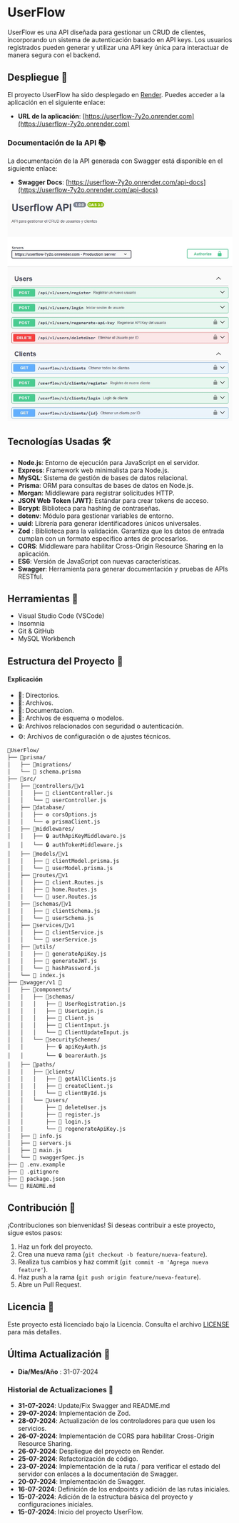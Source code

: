 # UserFlow

UserFlow es una API diseñada para gestionar un CRUD de clientes, incorporando un sistema de autenticación basado en API keys. Los usuarios registrados pueden generar y utilizar una API key única para interactuar de manera segura con el backend.

## Despliegue 🚀

El proyecto UserFlow ha sido desplegado en [Render](https://render.com). Puedes acceder a la aplicación en el siguiente enlace:

- **URL de la aplicación**: [https://userflow-7y2o.onrender.com](https://userflow-7y2o.onrender.com)

### Documentación de la API 📚

La documentación de la API generada con Swagger está disponible en el siguiente enlace:

- **Swagger Docs**: [https://userflow-7y2o.onrender.com/api-docs](https://userflow-7y2o.onrender.com/api-docs)

![UserFlow](assets/UserFlow.jpg)

## Tecnologías Usadas 🛠️

- **Node.js**: Entorno de ejecución para JavaScript en el servidor.
- **Express**: Framework web minimalista para Node.js.
- **MySQL**: Sistema de gestión de bases de datos relacional.
- **Prisma**: ORM para consultas de bases de datos en Node.js.
- **Morgan**: Middleware para registrar solicitudes HTTP.
- **JSON Web Token (JWT)**: Estándar para crear tokens de acceso.
- **Bcrypt**: Biblioteca para hashing de contraseñas.
- **dotenv**: Módulo para gestionar variables de entorno.
- **uuid**: Librería para generar identificadores únicos universales.
- **Zod** : Biblioteca para la validación. Garantiza que los datos de entrada cumplan con un formato específico antes de procesarlos.
- **CORS**: Middleware para habilitar Cross-Origin Resource Sharing en la aplicación.
- **ES6**: Versión de JavaScript con nuevas características.
- **Swagger**: Herramienta para generar documentación y pruebas de APIs RESTful.

## Herramientas 🔧

- Visual Studio Code (VSCode)
- Insomnia
- Git & GitHub
- MySQL Workbench

## Estructura del Proyecto 📂

#### Explicación
- 📁: Directorios.
- 📄: Archivos.
- 📝: Documentacion.
- 📜: Archivos de esquema o modelos.
- 🔒: Archivos relacionados con seguridad o autenticación.
- ⚙️: Archivos de configuración o de ajustes técnicos.

```
📁UserFlow/
├── 📁prisma/
│   ├── 📁migrations/
│   └── 📜 schema.prisma
├── 📁src/
│   ├── 📁controllers/📁v1
│   │   ├── 📄 clientController.js
│   │   └── 📄 userController.js
│   ├── 📁database/
│   │   ├── ⚙️ corsOptions.js
│   │   └── ⚙️ prismaClient.js
│   ├── 📁middlewares/
│   │   ├── 🔒 authApiKeyMiddleware.js
│   │   └── 🔒 authTokenMiddleware.js
│   ├── 📁models/📁v1
│   │   ├── 📜 clientModel.prisma.js
│   │   └── 📜 userModel.prisma.js
│   ├── 📁routes/📁v1
│   │   ├── 📄 client.Routes.js
│   │   ├── 📄 home.Routes.js
│   │   └── 📄 user.Routes.js
│   ├── 📁schemas/📁v1
│   │   ├── 📄 clientSchema.js
│   │   └── 📄 userSchema.js
│   ├── 📁services/📁v1
│   │   ├── 📄 clientService.js
│   │   └── 📄 userService.js
│   ├── 📁utils/
│   │   ├── 📄 generateApiKey.js
│   │   ├── 📄 generateJWT.js
│   │   └── 📄 hashPassword.js
│   └── 📄 index.js
├── 📁swagger/v1 📝
│   ├── 📁components/
│   │   ├── 📁schemas/
│   │   │   ├── 📄 UserRegistration.js
│   │   │   ├── 📄 UserLogin.js
│   │   │   ├── 📄 Client.js
│   │   │   ├── 📄 ClientInput.js
│   │   │   └── 📄 ClientUpdateInput.js
│   │   └── 📁securitySchemes/
│   │       ├── 🔒 apiKeyAuth.js
│   │       └── 🔒 bearerAuth.js
│   ├── 📁paths/
│   │   ├── 📁clients/
│   │   │   ├── 📄 getAllClients.js
│   │   │   ├── 📄 createClient.js
│   │   │   └── 📄 clientById.js
│   │   └── 📁users/
│   │       ├── 📄 deleteUser.js
│   │       ├── 📄 register.js
│   │       ├── 📄 login.js
│   │       └── 📄 regenerateApiKey.js
│   ├── 📄 info.js
│   ├── 📄 servers.js
│   ├── 📄 main.js
│   └── 📄 swaggerSpec.js
├── 📝 .env.example
├── 📄 .gitignore
├── 📄 package.json
└── 📝 README.md
```

## Contribución 💬

¡Contribuciones son bienvenidas! Si deseas contribuir a este proyecto, sigue estos pasos:

1. Haz un fork del proyecto.
2. Crea una nueva rama (`git checkout -b feature/nueva-feature`).
3. Realiza tus cambios y haz commit (`git commit -m 'Agrega nueva feature'`).
4. Haz push a la rama (`git push origin feature/nueva-feature`).
5. Abre un Pull Request.

## Licencia 📜

Este proyecto está licenciado bajo la Licencia. Consulta el archivo [LICENSE](LICENSE) para más detalles.

## Última Actualización 📑

- **Dia/Mes/Año** : 31-07-2024

### Historial de Actualizaciones 📅

- **31-07-2024**: Update/Fix Swagger and README.md
- **29-07-2024**: Implementación de Zod.
- **28-07-2024**: Actualización de los controladores para que usen los servicios.
- **26-07-2024**: Implementación de CORS para habilitar Cross-Origin Resource Sharing.
- **26-07-2024**: Despliegue del proyecto en Render.
- **25-07-2024**: Refactorización de código.
- **23-07-2024**: Implementación de la ruta / para verificar el estado del servidor con enlaces a la documentación de Swagger.
- **20-07-2024**: Implementación de Swagger.
- **16-07-2024**: Definición de los endpoints y adición de las rutas iniciales.
- **15-07-2024**: Adición de la estructura básica del proyecto y configuraciones iniciales.
- **15-07-2024**: Inicio del proyecto UserFlow.

